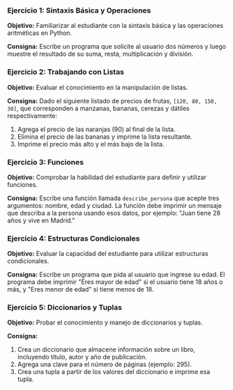 ### Ejercicio 1: Sintaxis Básica y Operaciones
**Objetivo:** Familiarizar al estudiante con la sintaxis básica y las operaciones aritméticas en Python.

**Consigna:**
Escribe un programa que solicite al usuario dos números y luego muestre el resultado de su suma, resta, multiplicación y división.

### Ejercicio 2: Trabajando con Listas
**Objetivo:** Evaluar el conocimiento en la manipulación de listas.

**Consigna:**
Dado el siguiente listado de precios de frutas, `[120, 80, 150, 30]`, que corresponden a manzanas, bananas, cerezas y dátiles respectivamente:
1. Agrega el precio de las naranjas (90) al final de la lista.
2. Elimina el precio de las bananas y imprime la lista resultante.
3. Imprime el precio más alto y el más bajo de la lista.

### Ejercicio 3: Funciones
**Objetivo:** Comprobar la habilidad del estudiante para definir y utilizar funciones.

**Consigna:**
Escribe una función llamada `describe_persona` que acepte tres argumentos: nombre, edad y ciudad. La función debe imprimir un mensaje que describa a la persona usando esos datos, por ejemplo: "Juan tiene 28 años y vive en Madrid."

### Ejercicio 4: Estructuras Condicionales
**Objetivo:** Evaluar la capacidad del estudiante para utilizar estructuras condicionales.

**Consigna:**
Escribe un programa que pida al usuario que ingrese su edad. El programa debe imprimir "Eres mayor de edad" si el usuario tiene 18 años o más, y "Eres menor de edad" si tiene menos de 18.

### Ejercicio 5: Diccionarios y Tuplas
**Objetivo:** Probar el conocimiento y manejo de diccionarios y tuplas.

**Consigna:**
1. Crea un diccionario que almacene información sobre un libro, incluyendo título, autor y año de publicación.
2. Agrega una clave para el número de páginas (ejemplo: 295).
3. Crea una tupla a partir de los valores del diccionario e imprime esa tupla.
